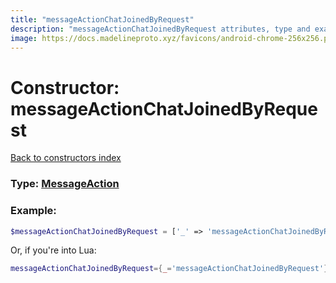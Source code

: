 ```yaml
---
title: "messageActionChatJoinedByRequest"
description: "messageActionChatJoinedByRequest attributes, type and example"
image: https://docs.madelineproto.xyz/favicons/android-chrome-256x256.png
---
```

# Constructor: messageActionChatJoinedByRequest  
[Back to constructors index](index.md)






### Type: [MessageAction](../types/MessageAction.md)


### Example:

```php
$messageActionChatJoinedByRequest = ['_' => 'messageActionChatJoinedByRequest'];
```  


Or, if you're into Lua:

```lua
messageActionChatJoinedByRequest={_='messageActionChatJoinedByRequest'}

```


